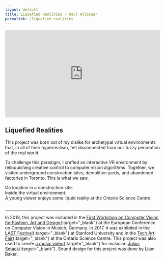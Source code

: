 ```yaml
---
layout: default
title: Liquefied Realities - Raul Altosaar
permalink: /liquefied-realities
---
```


<div class="case">

<div style="padding:56.25% 0 0 0;position:relative;" class="iframe"><iframe src="https://player.vimeo.com/video/298267748?title=0&byline=0&portrait=0" style="position:absolute;top:0;left:0;width:100%;height:100%;" frameborder="0" webkitallowfullscreen mozallowfullscreen allowfullscreen></iframe></div><script src="https://player.vimeo.com/api/player.js"></script>

## Liquefied Realities ##

This project was born out of my dislike for archetypal virtual environments that, in all of their hyperrealism, felt disconnected from our fuzzy perception of the real world.

To challenge this paradigm, I crafted an interactive VR environment by relinquishing creative control to computer vision algorithms. Together, we visited underground construction sites, demolition yards, and abandoned factories in Toronto. This is what we saw.

<html>
<img class="lazy" data-src="assets/img/projects/liquefied-realities/crane_IRL.jpg">
<figcaption>On location in a construction site.</figcaption>

<img class="lazy" data-src="assets/img/projects/liquefied-realities/lead.jpg">
<figcaption>Inside the virtual environment.</figcaption>

<img class="lazy" data-src="assets/img/projects/liquefied-realities/kid.jpg">
<figcaption>A young viewer enjoys some liquid reality at the Ontario Science Centre.</figcaption>

<img class="lazy" data-src="assets/img/projects/liquefied-realities/stairwell2.jpg">

<img class="lazy" data-src="assets/img/projects/liquefied-realities/crane.jpg">
</html> 

---

In 2018, this project was included in the [First Workshop on Computer Vision for Fashion, Art and Design](https://computervisionart.com/){:target="_blank"} at the European Conference on Computer Vision in Munich, Germany. In 2017, it was exhibited in the [LAST Festival](http://www.lastfestival.com/){:target="_blank"} at Stanford University and in the [Tech Art Fair](http://www.sciartinitiative.org/tech-art-fair-2018.html){:target="_blank"} at the Ontario Science Centre. This project was also used to create [a music video](https://vimeo.com/298678871){:target="_blank"} for musician [Julius Smack](https://www.instagram.com/juliussmack/){:target="_blank"}. Sound design for this project was done by Liam Baker.

</div>